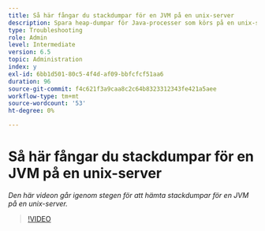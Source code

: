```yaml
---
title: Så här fångar du stackdumpar för en JVM på en unix-server
description: Spara heap-dumpar för Java-processer som körs på en unix-server
type: Troubleshooting
role: Admin
level: Intermediate
version: 6.5
topic: Administration
index: y
exl-id: 6bb1d501-80c5-4f4d-af09-bbfcfcf51aa6
duration: 96
source-git-commit: f4c621f3a9caa8c2c64b8323312343fe421a5aee
workflow-type: tm+mt
source-wordcount: '53'
ht-degree: 0%

---
```


# Så här fångar du stackdumpar för en JVM på en unix-server

*Den här videon går igenom stegen för att hämta stackdumpar för en JVM på en unix-server.*

>[!VIDEO](https://video.tv.adobe.com/v/335489?quality=12&learn=on)
